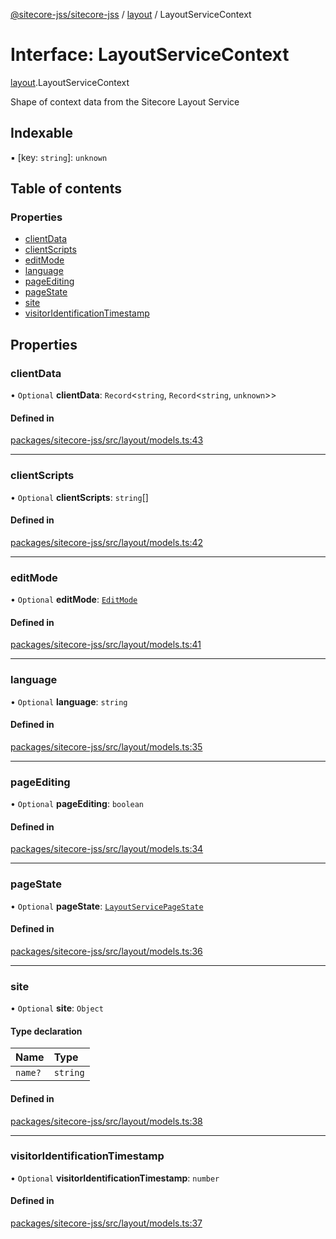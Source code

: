 [@sitecore-jss/sitecore-jss](../README.md) / [layout](../modules/layout.md) / LayoutServiceContext

# Interface: LayoutServiceContext

[layout](../modules/layout.md).LayoutServiceContext

Shape of context data from the Sitecore Layout Service

## Indexable

▪ [key: `string`]: `unknown`

## Table of contents

### Properties

- [clientData](layout.LayoutServiceContext.md#clientdata)
- [clientScripts](layout.LayoutServiceContext.md#clientscripts)
- [editMode](layout.LayoutServiceContext.md#editmode)
- [language](layout.LayoutServiceContext.md#language)
- [pageEditing](layout.LayoutServiceContext.md#pageediting)
- [pageState](layout.LayoutServiceContext.md#pagestate)
- [site](layout.LayoutServiceContext.md#site)
- [visitorIdentificationTimestamp](layout.LayoutServiceContext.md#visitoridentificationtimestamp)

## Properties

### clientData

• `Optional` **clientData**: `Record`\<`string`, `Record`\<`string`, `unknown`\>\>

#### Defined in

[packages/sitecore-jss/src/layout/models.ts:43](https://github.com/Sitecore/jss/blob/41f0943ee/packages/sitecore-jss/src/layout/models.ts#L43)

___

### clientScripts

• `Optional` **clientScripts**: `string`[]

#### Defined in

[packages/sitecore-jss/src/layout/models.ts:42](https://github.com/Sitecore/jss/blob/41f0943ee/packages/sitecore-jss/src/layout/models.ts#L42)

___

### editMode

• `Optional` **editMode**: [`EditMode`](../enums/layout.EditMode.md)

#### Defined in

[packages/sitecore-jss/src/layout/models.ts:41](https://github.com/Sitecore/jss/blob/41f0943ee/packages/sitecore-jss/src/layout/models.ts#L41)

___

### language

• `Optional` **language**: `string`

#### Defined in

[packages/sitecore-jss/src/layout/models.ts:35](https://github.com/Sitecore/jss/blob/41f0943ee/packages/sitecore-jss/src/layout/models.ts#L35)

___

### pageEditing

• `Optional` **pageEditing**: `boolean`

#### Defined in

[packages/sitecore-jss/src/layout/models.ts:34](https://github.com/Sitecore/jss/blob/41f0943ee/packages/sitecore-jss/src/layout/models.ts#L34)

___

### pageState

• `Optional` **pageState**: [`LayoutServicePageState`](../enums/layout.LayoutServicePageState.md)

#### Defined in

[packages/sitecore-jss/src/layout/models.ts:36](https://github.com/Sitecore/jss/blob/41f0943ee/packages/sitecore-jss/src/layout/models.ts#L36)

___

### site

• `Optional` **site**: `Object`

#### Type declaration

| Name | Type |
| :------ | :------ |
| `name?` | `string` |

#### Defined in

[packages/sitecore-jss/src/layout/models.ts:38](https://github.com/Sitecore/jss/blob/41f0943ee/packages/sitecore-jss/src/layout/models.ts#L38)

___

### visitorIdentificationTimestamp

• `Optional` **visitorIdentificationTimestamp**: `number`

#### Defined in

[packages/sitecore-jss/src/layout/models.ts:37](https://github.com/Sitecore/jss/blob/41f0943ee/packages/sitecore-jss/src/layout/models.ts#L37)
